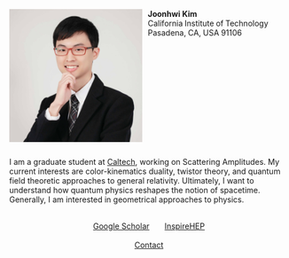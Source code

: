 <div class="container">
  <!-- <div class="row"> -->
    <div style="float:left">
      <img src="/images/amiti22-8a-square-qual3.jpg" style="max-width:240px; min-width:200px; margin:0px 10px 10px 0px">
    </div>
    <div style="col-4">
      <b>Joonhwi Kim                    </b>
      <br>
      California Institute of Technology
      <br>
      Pasadena, CA, USA 91106           
    </div>
  <!-- </div> -->
</div>
<div class="container">
  <br clear="all">
  <p>
    <!-- I am a graduate student at Caltech, working on Scattering Amplitudes. In a sense, I am a “relativist” learning how to rethink the very notion of spacetime and gravity from amplitudes in quantum field theory. Specifically, my current interests are color-kinematics duality and twistor theory. More generally, I am interested in geometrical approaches to physics. -->
    I am a graduate student at <a href="https://pma.caltech.edu/people/joonhwi-kim">Caltech</a>,
    working on Scattering Amplitudes.
    <!-- I am currently interested in -->
    My current interests are
    color-kinematics duality,
    twistor theory,
    and quantum field theoretic approaches to general relativity.
    Ultimately, I want to understand how quantum physics reshapes the notion of spacetime.
    <!-- Broadly speaking,  -->
    <!-- I am generally interested in geometrical approaches to physics. -->
    Generally, I am interested in geometrical approaches to physics.
  </p>
</div>

<div class="container">
  <p style="text-align:center">
    <br>
    <a href="https://scholar.google.com/citations?user=A15RZN4AAAAJ">Google Scholar</a>
    &nbsp;&nbsp;&nbsp;&nbsp;&nbsp;
    <a href="https://inspirehep.net/authors/1926101">InspireHEP</a>
    <br>
    &nbsp;
    <br>
    <a href="/contact/index.html">Contact </a>
  </p>
</div>